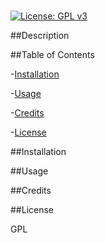 #

[![License: GPL v3](https://img.shields.io/badge/License-GPLv3-blue.svg)](https://www.gnu.org/licenses/gpl-3.0)

##Description




##Table of Contents

-[Installation](#Installation)

-[Usage](#Usage)

-[Credits](#Credits)

-[License](#License)


##Installation




##Usage




##Credits




##License

GPL
